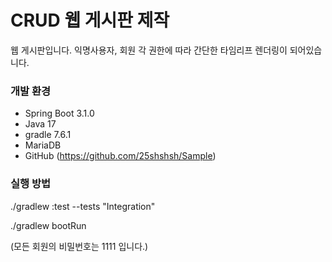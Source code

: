 # CRUD 웹 게시판 제작

웹 게시판입니다.
익명사용자, 회원 각 권한에 따라 간단한 타임리프 렌더링이 되어있습니다.

### 개발 환경

* Spring Boot 3.1.0
* Java 17
* gradle 7.6.1
* MariaDB
* GitHub (https://github.com/25shshsh/Sample)

### 실행 방법

./gradlew :test --tests "Integration"

./gradlew bootRun

(모든 회원의 비밀번호는 1111 입니다.)
